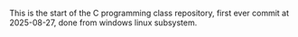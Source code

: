 This is the start of the C programming class repository, first ever commit at 2025-08-27, done from windows linux subsystem.